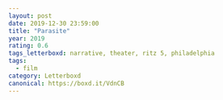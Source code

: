 ```yaml
---
layout: post 
date: 2019-12-30 23:59:00
title: "Parasite"
year: 2019
rating: 0.6
tags_letterboxd: narrative, theater, ritz 5, philadelphia
tags:
  - film
category: Letterboxd
canonical: https://boxd.it/VdnCB
---
```

